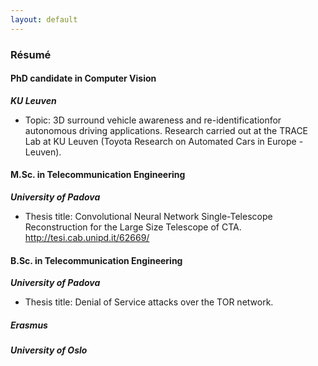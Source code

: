 ```yaml
---
layout: default
---
```


### Résumé

#### PhD candidate in Computer Vision
***KU Leuven***

* Topic: 3D surround vehicle awareness and re-identificationfor autonomous driving applications. Research carried out at the TRACE Lab at KU Leuven (Toyota Research on Automated Cars in Europe - Leuven).

#### M.Sc. in Telecommunication Engineering
***University of Padova***

* Thesis title: Convolutional Neural Network Single-Telescope Reconstruction for the Large Size Telescope of CTA. <http://tesi.cab.unipd.it/62669/>

#### B.Sc. in Telecommunication Engineering
***University of Padova***

* Thesis title: Denial of Service attacks over the TOR network.

##### Erasmus
***University of Oslo***
